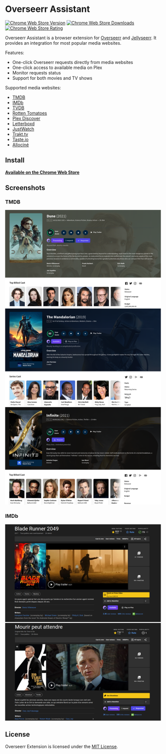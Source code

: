 # Overseerr Assistant

[![Chrome Web Store Version](https://img.shields.io/chrome-web-store/v/hopnjiadheaagfhpipecoamoegijhnij.svg?style=flat-square)](https://chrome.google.com/webstore/detail/hopnjiadheaagfhpipecoamoegijhnij)
[![Chrome Web Store Downloads](https://img.shields.io/chrome-web-store/d/hopnjiadheaagfhpipecoamoegijhnij.svg?style=flat-square)](https://chrome.google.com/webstore/detail/hopnjiadheaagfhpipecoamoegijhnij/reviews)
[![Chrome Web Store Rating](https://img.shields.io/chrome-web-store/stars/hopnjiadheaagfhpipecoamoegijhnij.svg?style=flat-square)](https://chrome.google.com/webstore/detail/hopnjiadheaagfhpipecoamoegijhnij/reviews)

Overseerr Assistant is a browser extension for [Overseerr](https://github.com/sct/overseerr) and [Jellyseerr](https://github.com/Fallenbagel/jellyseerr). It provides an integration for most popular media websites.

Features:
- One-click Overseerr requests directly from media websites
- One-click access to available media on Plex
- Monitor requests status
- Support for both movies and TV shows

Supported media websites:
- [TMDB](https://www.themoviedb.org/)
- [IMDb](https://www.imdb.com/)
- [TVDB](https://thetvdb.com/)
- [Rotten Tomatoes](https://www.rottentomatoes.com/)
- [Plex Discover](https://app.plex.tv/desktop/#!/media/tv.plex.provider.discover?source=home)
- [Letterboxd](https://letterboxd.com/)
- [JustWatch](https://www.justwatch.com/)
- [Trakt.tv](https://trakt.tv/)
- [Taste.io](https://www.taste.io/)
- [Allociné](https://www.allocine.fr/)

## Install

**[Available on the Chrome Web Store](https://chrome.google.com/webstore/detail/hopnjiadheaagfhpipecoamoegijhnij)**  

## Screenshots

### TMDB
![Screenshot-1](images/screenshot-1.png)
![Screenshot-2](images/screenshot-2.png)
![Screenshot-3](images/screenshot-3.png)

### IMDb
![Screenshot-4](images/screenshot-4.png)
![Screenshot-5](images/screenshot-5.png)

## License

Overseerr Extension is licensed under the [MIT License](LICENSE).

